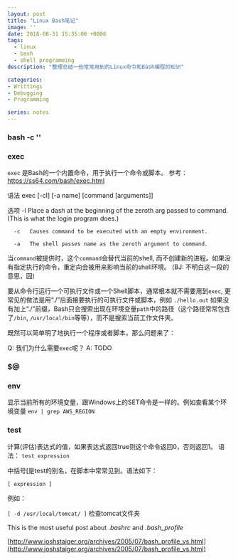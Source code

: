 ```yaml
---
layout: post
title: "Linux Bash笔记"
image: ''
date: 2018-08-31 15:35:00 +0800
tags: 
  - linux 
  - bash 
  - shell programming
description: "整理总结一些常常用到的Linux命令和Bash编程的知识"

categories:
- Writtings
- Debugging
- Programming

series: notes
---
```


### bash -c ''

### exec
`exec` 是Bash的一个内置命令，用于执行一个命令或脚本。
参考：https://ss64.com/bash/exec.html

语法
      exec [-cl] [-a name] [command [arguments]]

选项
      -l   Place a dash at the beginning of the zeroth arg passed to command.
           (This is what the login program does.)

      -c   Causes command to be executed with an empty environment.

      -a   The shell passes name as the zeroth argument to command.
      
当`command`被提供时，这个`command`会替代当前的shell, 而不创建新的进程。如果没有指定执行的命令，重定向会被用来影响当前的shell环境。
(BJ: 不明白这一段的意思，囧)

要从命令行运行一个可执行文件或一个Shell脚本，通常根本就不需要用到`exec`, 更常见的做法是用“./”后面接要执行的可执行文件或脚本，例如 `./hello.out`
如果没有加上“./”前缀，Bash只会搜索出现在环境变量`path`中的路径（这个路径常常包含了`/bin`, `/usr/local/bin`等等），而不是搜索当前工作文件夹。

既然可以简单明了地执行一个程序或者脚本，那么问题来了：

Q: 我们为什么需要`exec`呢？
A: TODO

### $@

### env
显示当前所有的环境变量，跟Windows上的SET命令是一样的。例如查看某个环境变量
```env | grep AWS_REGION```

### test

计算(评估)表达式的值，如果表达式返回true则这个命令返回0，否则返回1。
语法：
  ```test expression```

中括号[是test的别名，在脚本中常常见到。语法如下：

```[ expression ]```

例如：

```[ -d /usr/local/tomcat/ ]``` 检查tomcat文件夹

This is the most useful post about *.bashrc* and *.bash_profile*

[http://www.joshstaiger.org/archives/2005/07/bash_profile_vs.html](http://www.joshstaiger.org/archives/2005/07/bash_profile_vs.html)

